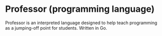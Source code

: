 # Professor (programming language)
Professor is an interpreted language designed to help teach programming as a jumping-off point for students. Written in Go.

